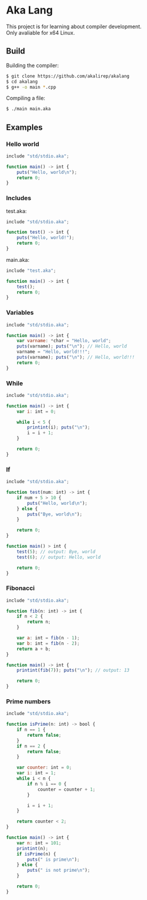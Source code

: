 # Aka Lang
This project is for learning about compiler development.<br/>
Only avaliable for x64 Linux.

## Build
Building the compiler:
```bash
$ git clone https://github.com/akalirep/akalang
$ cd akalang
$ g++ -o main *.cpp
```
Compiling a file:
```bash
$ ./main main.aka
```

## Examples
### Hello world
```js
include "std/stdio.aka";

function main() -> int {
	puts("Hello, world\n");
	return 0;
}
```

### Includes
test.aka:
```js
include "std/stdio.aka";

function test() -> int {
	puts("Hello, world!");
	return 0;
}
```

main.aka:
```js
include "test.aka";

function main() -> int {
	test();
	return 0;
}
```

### Variables
```js
include "std/stdio.aka";

function main() -> int {
	var varname: *char = "Hello, world";
	puts(varname); puts("\n"); // Hello, world
	varname = "Hello, world!!!";
	puts(varname); puts("\n"); // Hello, world!!!
	return 0;
}
```

### While
```js
include "std/stdio.aka";

function main() -> int {
	var i: int = 0;

	while i < 5 {
		printint(i); puts("\n");
		i = i + 1;
	}

	return 0;
}
```

### If
```js
include "std/stdio.aka";

function test(num: int) -> int {
	if num + 5 > 10 {
		puts("Hello, world\n");
	} else {
		puts("Bye, world\n");
	}

	return 0;
}

function main() > int {
	test(5); // output: Bye, world
	test(6); // output: Hello, world

	return 0;
}
```

### Fibonacci
```js
include "std/stdio.aka";

function fib(n: int) -> int {
	if n < 2 {
		return n;
	}

	var a: int = fib(n - 1);
	var b: int = fib(n - 2);
	return a + b;
}

function main() -> int {
	printint(fib(7)); puts("\n"); // output: 13

	return 0;
}
```

### Prime numbers
```js
include "std/stdio.aka";

function isPrime(n: int) -> bool {
	if n == 1 {
		return false;
	}
	if n == 2 {
		return false;
	}

	var counter: int = 0;
	var i: int = 1;
	while i < n {
		if n % i == 0 {
			counter = counter + 1;
		}

		i = i + 1;
	}

	return counter < 2;
}

function main() -> int {
	var n: int = 101;
	printint(n);
	if isPrime(n) {
		puts(" is prime\n");
	} else {
		puts(" is not prime\n");
	}

	return 0;
}
```
